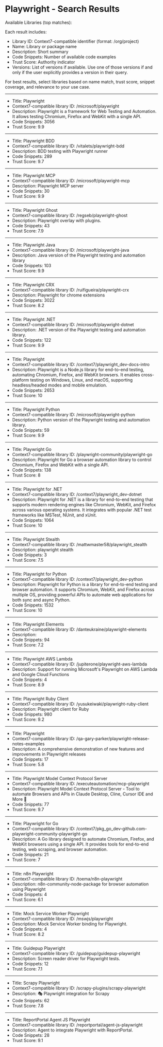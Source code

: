 # Playwright - Search Results

Available Libraries (top matches):

Each result includes:
- Library ID: Context7-compatible identifier (format: /org/project)
- Name: Library or package name
- Description: Short summary
- Code Snippets: Number of available code examples
- Trust Score: Authority indicator
- Versions: List of versions if available. Use one of those versions if and only if the user explicitly provides a version in their query.

For best results, select libraries based on name match, trust score, snippet coverage, and relevance to your use case.

----------

- Title: Playwright
- Context7-compatible library ID: /microsoft/playwright
- Description: Playwright is a framework for Web Testing and Automation. It allows testing Chromium, Firefox and WebKit with a single API. 
- Code Snippets: 3056
- Trust Score: 9.9
----------
- Title: Playwright BDD
- Context7-compatible library ID: /vitalets/playwright-bdd
- Description: BDD testing with Playwright runner
- Code Snippets: 289
- Trust Score: 9.7
----------
- Title: Playwright MCP
- Context7-compatible library ID: /microsoft/playwright-mcp
- Description: Playwright MCP server
- Code Snippets: 30
- Trust Score: 9.9
----------
- Title: Playwright Ghost
- Context7-compatible library ID: /regseb/playwright-ghost
- Description: Playwright overlay with plugins.
- Code Snippets: 43
- Trust Score: 7.9
----------
- Title: Playwright Java
- Context7-compatible library ID: /microsoft/playwright-java
- Description: Java version of the Playwright testing and automation library
- Code Snippets: 103
- Trust Score: 9.9
----------
- Title: Playwright CRX
- Context7-compatible library ID: /ruifigueira/playwright-crx
- Description: Playwright for chrome extensions
- Code Snippets: 3022
- Trust Score: 8.2
----------
- Title: Playwright .NET
- Context7-compatible library ID: /microsoft/playwright-dotnet
- Description: .NET version of the Playwright testing and automation library.
- Code Snippets: 122
- Trust Score: 9.9
----------
- Title: Playwright
- Context7-compatible library ID: /context7/playwright_dev-docs-intro
- Description: Playwright is a Node.js library for end-to-end testing, automating Chromium, Firefox, and WebKit browsers. It enables cross-platform testing on Windows, Linux, and macOS, supporting headless/headed modes and mobile emulation.
- Code Snippets: 2653
- Trust Score: 10
----------
- Title: Playwright Python
- Context7-compatible library ID: /microsoft/playwright-python
- Description: Python version of the Playwright testing and automation library.
- Code Snippets: 59
- Trust Score: 9.9
----------
- Title: Playwright Go
- Context7-compatible library ID: /playwright-community/playwright-go
- Description: Playwright for Go a browser automation library to control Chromium, Firefox and WebKit with a single API.
- Code Snippets: 138
- Trust Score: 8
----------
- Title: Playwright for .NET
- Context7-compatible library ID: /context7/playwright_dev-dotnet
- Description: Playwright for .NET is a library for end-to-end testing that supports modern rendering engines like Chromium, WebKit, and Firefox across various operating systems. It integrates with popular .NET test frameworks like MSTest, NUnit, and xUnit.
- Code Snippets: 1064
- Trust Score: 10
----------
- Title: Playwright Stealth
- Context7-compatible library ID: /mattwmaster58/playwright_stealth
- Description: playwright stealth
- Code Snippets: 3
- Trust Score: 7.5
----------
- Title: Playwright for Python
- Context7-compatible library ID: /context7/playwright_dev-python
- Description: Playwright for Python is a library for end-to-end testing and browser automation. It supports Chromium, WebKit, and Firefox across multiple OS, providing powerful APIs to automate web applications for both sync and async Python.
- Code Snippets: 1532
- Trust Score: 10
----------
- Title: Playwright Elements
- Context7-compatible library ID: /danteukraine/playwright-elements
- Description: 
- Code Snippets: 94
- Trust Score: 7.2
----------
- Title: Playwright AWS Lambda
- Context7-compatible library ID: /jupiterone/playwright-aws-lambda
- Description: Support for running Microsoft's Playwright on AWS Lambda and Google Cloud Functions
- Code Snippets: 4
- Trust Score: 8.9
----------
- Title: Playwright Ruby Client
- Context7-compatible library ID: /yusukeiwaki/playwright-ruby-client
- Description: Playwright client for Ruby
- Code Snippets: 980
- Trust Score: 9.2
----------
- Title: Playwright
- Context7-compatible library ID: /qa-gary-parker/playwright-release-notes-examples
- Description: A comprehensive demonstration of new features and improvements in Playwright releases
- Code Snippets: 17
- Trust Score: 5.8
----------
- Title: Playwright Model Context Protocol Server
- Context7-compatible library ID: /executeautomation/mcp-playwright
- Description: Playwright Model Context Protocol Server - Tool to automate Browsers and APIs in Claude Desktop, Cline, Cursor IDE and More 🔌
- Code Snippets: 77
- Trust Score: 9.7
----------
- Title: Playwright for Go
- Context7-compatible library ID: /context7/pkg_go_dev-github.com-playwright-community-playwright-go
- Description: A Go library designed to automate Chromium, Firefox, and WebKit browsers using a single API. It provides tools for end-to-end testing, web scraping, and browser automation.
- Code Snippets: 21
- Trust Score: 7
----------
- Title: n8n Playwright
- Context7-compatible library ID: /toema/n8n-playwright
- Description: n8n-community-node-package for browser automation using Playwright
- Code Snippets: 4
- Trust Score: 6.1
----------
- Title: Mock Service Worker Playwright
- Context7-compatible library ID: /mswjs/playwright
- Description: Mock Service Worker binding for Playwright.
- Code Snippets: 4
- Trust Score: 8.2
----------
- Title: Guidepup Playwright
- Context7-compatible library ID: /guidepup/guidepup-playwright
- Description: Screen reader driver for Playwright tests.
- Code Snippets: 12
- Trust Score: 7.1
----------
- Title: Scrapy Playwright
- Context7-compatible library ID: /scrapy-plugins/scrapy-playwright
- Description: 🎭 Playwright integration for Scrapy
- Code Snippets: 62
- Trust Score: 7.8
----------
- Title: ReportPortal Agent JS Playwright
- Context7-compatible library ID: /reportportal/agent-js-playwright
- Description: Agent to integrate Playwright with ReportPortal.
- Code Snippets: 28
- Trust Score: 9.1